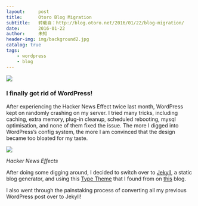 ```yaml
---
layout:     post
title:      Otoro Blog Migration
subtitle:   转载自：http://blog.otoro.net/2016/01/22/blog-migration/
date:       2016-01-22
author:     未知
header-img: img/background2.jpg
catalog: true
tags:
    - wordpress
    - blog
---
```



![](http://blog.otoro.net/assets/20160122/cover_creatures.png)



### I finally got rid of WordPress!

After experiencing the Hacker News Effect twice last month, WordPress kept on randomly crashing on my server. I tried many tricks, including caching, extra memory, plug-in cleanup, scheduled rebooting, mysql optimisation, and none of them fixed the issue. The more I digged into WordPress’s config system, the more I am convinced that the design became too bloated for my taste.

![](http://blog.otoro.net/assets/20160122/hn_effect.png)

*Hacker News Effects*

After doing some digging around, I decided to switch over to [Jekyll](https://jekyllrb.com/), a static blog generator, and using this [Type Theme](https://rohanchandra.github.io/project/type) that I found from on [this](http://rinuboney.github.io/) blog.

I also went through the painstaking process of converting all my previous WordPress post over to Jekyll!
